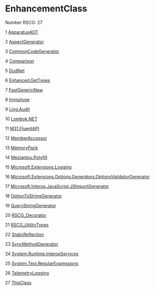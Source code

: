 <h1>EnhancementClass</h1>

Number RSCG: 27

   1 [ApparatusAOT](/docs/ApparatusAOT)

   2 [AspectGenerator](/docs/AspectGenerator)

   3 [CommonCodeGenerator](/docs/CommonCodeGenerator)

   4 [Comparison](/docs/Comparison)

   5 [DudNet](/docs/DudNet)

   6 [Enhanced.GetTypes](/docs/Enhanced.GetTypes)

   7 [FastGenericNew](/docs/FastGenericNew)

   8 [Immutype](/docs/Immutype)

   9 [Ling.Audit](/docs/Ling.Audit)

   10 [Lombok.NET](/docs/Lombok.NET)

   11 [M31.FluentAPI](/docs/M31.FluentAPI)

   12 [MemberAccessor](/docs/MemberAccessor)

   13 [MemoryPack](/docs/MemoryPack)

   14 [Meziantou.Polyfill](/docs/Meziantou.Polyfill)

   15 [Microsoft.Extensions.Logging](/docs/Microsoft.Extensions.Logging)

   16 [Microsoft.Extensions.Options.Generators.OptionsValidatorGenerator](/docs/Microsoft.Extensions.Options.Generators.OptionsValidatorGenerator)

   17 [Microsoft.Interop.JavaScript.JSImportGenerator](/docs/Microsoft.Interop.JavaScript.JSImportGenerator)

   18 [OptionToStringGenerator](/docs/OptionToStringGenerator)

   19 [QueryStringGenerator](/docs/QueryStringGenerator)

   20 [RSCG_Decorator](/docs/RSCG_Decorator)

   21 [RSCG_UtilityTypes](/docs/RSCG_UtilityTypes)

   22 [StaticReflection](/docs/StaticReflection)

   23 [SyncMethodGenerator](/docs/SyncMethodGenerator)

   24 [System.Runtime.InteropServices](/docs/System.Runtime.InteropServices)

   25 [System.Text.RegularExpressions](/docs/System.Text.RegularExpressions)

   26 [TelemetryLogging](/docs/TelemetryLogging)

   27 [ThisClass](/docs/ThisClass)
    